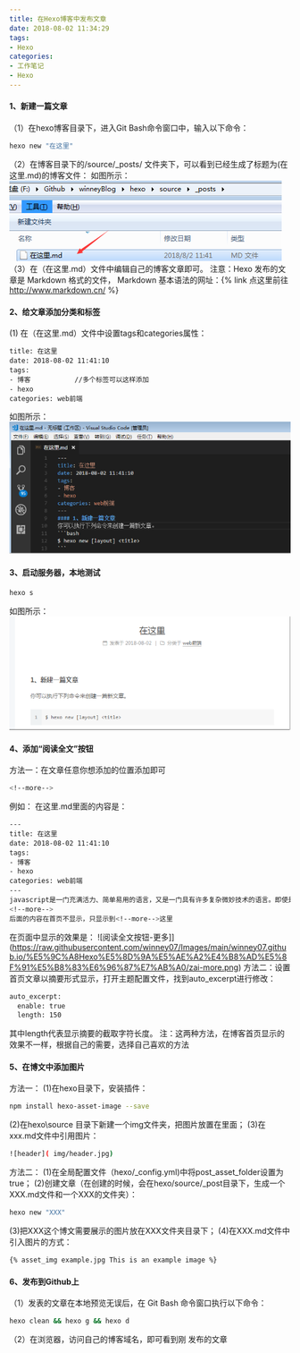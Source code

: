 ```yaml
---
title: 在Hexo博客中发布文章
date: 2018-08-02 11:34:29
tags:
- Hexo
categories: 
- 工作笔记
- Hexo
---
```

#### 1、新建一篇文章
（1）在hexo博客目录下，进入Git Bash命令窗口中，输入以下命令：
```bash
hexo new "在这里"
```
（2）在博客目录下的/source/_posts/ 文件夹下，可以看到已经生成了标题为(在这里.md)的博客文件：
如图所示：
![生成的博客文件](https://raw.githubusercontent.com/winney07/Images/main/winney07.github.io/%E5%9C%A8Hexo%E5%8D%9A%E5%AE%A2%E4%B8%AD%E5%8F%91%E5%B8%83%E6%96%87%E7%AB%A0/zai.png)
（3）在（在这里.md）文件中编辑自己的博客文章即可。
注意：Hexo 发布的文章是 Markdown 格式的文件， Markdown 基本语法的网址：{% link 点这里前往  http://www.markdown.cn/ %} 
<!--more-->
#### 2、给文章添加分类和标签
(1) 在（在这里.md）文件中设置tags和categories属性：
```bash
title: 在这里
date: 2018-08-02 11:41:10
tags:
- 博客           //多个标签可以这样添加
- hexo
categories: web前端
```
如图所示：
![博客文章-基本设置](https://raw.githubusercontent.com/winney07/Images/main/winney07.github.io/%E5%9C%A8Hexo%E5%8D%9A%E5%AE%A2%E4%B8%AD%E5%8F%91%E5%B8%83%E6%96%87%E7%AB%A0/zai-edit.png)
#### 3、启动服务器，本地测试
```bash
hexo s
```
如图所示：
![查看博客文章](https://raw.githubusercontent.com/winney07/Images/main/winney07.github.io/%E5%9C%A8Hexo%E5%8D%9A%E5%AE%A2%E4%B8%AD%E5%8F%91%E5%B8%83%E6%96%87%E7%AB%A0/zai-page.png)
#### 4、添加“阅读全文”按钮
方法一：在文章任意你想添加的位置添加<!--more-->即可
```bash
<!--more-->        
```
例如：
在这里.md里面的内容是：
```bash
---
title: 在这里
date: 2018-08-02 11:41:10
tags:
- 博客
- hexo
categories: web前端
---
javascript是一门充满活力、简单易用的语言，又是一门具有许多复杂微妙技术的语言。即使是经验丰富的javascript开发者，如果没有认真学习的话，也无法真正理解它们，这就是javascript的矛盾之处。由于javascript不必理解就可以使用，因此通常来说很难真正理解语言本身，这就是我们面临的挑战。不满足于只是让代码正常工作，而是想要弄清楚为什么，勇于挑战这条崎岖颠簸的少有人走的路，拥抱整个javascript
<!--more-->
后面的内容在首页不显示，只显示到<!--more-->这里
```
在页面中显示的效果是：
![阅读全文按钮-更多]](https://raw.githubusercontent.com/winney07/Images/main/winney07.github.io/%E5%9C%A8Hexo%E5%8D%9A%E5%AE%A2%E4%B8%AD%E5%8F%91%E5%B8%83%E6%96%87%E7%AB%A0/zai-more.png)
方法二：设置首页文章以摘要形式显示，打开主题配置文件，找到auto_excerpt进行修改：
```bash
auto_excerpt:
  enable: true
  length: 150
```
其中length代表显示摘要的截取字符长度。
注：这两种方法，在博客首页显示的效果不一样，根据自己的需要，选择自己喜欢的方法
#### 5、在博文中添加图片
方法一：
(1)在hexo目录下，安装插件：
```bash
npm install hexo-asset-image --save
```
(2)在hexo\source 目录下新建一个img文件夹，把图片放置在里面；
(3)在xxx.md文件中引用图片：
```bash
![header]( img/header.jpg)
```
方法二：
(1)在全局配置文件（hexo/_config.yml)中将post_asset_folder设置为true；
(2)创建文章（在创建的时候，会在hexo/source/_post目录下，生成一个XXX.md文件和一个XXX的文件夹）：
```bash
hexo new "XXX"
```
(3)把XXX这个博文需要展示的图片放在XXX文件夹目录下；
(4)在XXX.md文件中引入图片的方式：
```bash
{% asset_img example.jpg This is an example image %}
```
#### 6、发布到Github上
（1）发表的文章在本地预览无误后，在 Git Bash 命令窗口执行以下命令：
```bash
hexo clean && hexo g && hexo d
```
（2）在浏览器，访问自己的博客域名，即可看到刚 发布的文章